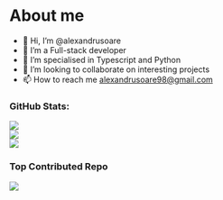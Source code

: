 # About me
- 👋 Hi, I’m @alexandrusoare
- 👀 I’m a Full-stack developer
- 🌱 I’m specialised in Typescript and Python
- 💞️ I’m looking to collaborate on interesting projects
- 📫 How to reach me alexandrusoare98@gmail.com

### GitHub Stats:
![](https://github-readme-stats.vercel.app/api?username=alexandrusoare&theme=tokyonight&hide_border=true&include_all_commits=false&count_private=true)<br/>
![](https://github-readme-streak-stats.herokuapp.com/?user=alexandrusoare&theme=tokyonight&hide_border=true)<br/>
![](https://github-readme-stats.vercel.app/api/top-langs/?username=alexandrusoare&theme=tokyonight&hide_border=true&include_all_commits=false&count_private=true&layout=compact)

### Top Contributed Repo
![](https://github-contributor-stats.vercel.app/api?username=alexandrusoare&limit=5&theme=tokyonight&combine_all_yearly_contributions=true)
<!---
alexandrusoare/alexandrusoare is a ✨ special ✨ repository because its `README.md` (this file) appears on your GitHub profile.
You can click the Preview link to take a look at your changes.
--->
